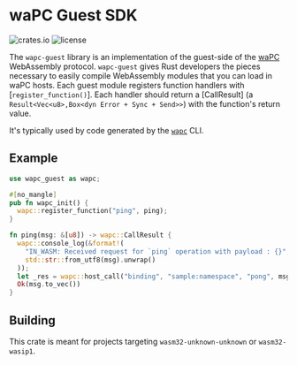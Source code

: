 # waPC Guest SDK

![crates.io](https://img.shields.io/crates/v/wapc-guest.svg)
![license](https://img.shields.io/crates/l/wapc-guest.svg)

The `wapc-guest` library is an implementation of the guest-side of the [waPC](https://wapc.io) WebAssembly protocol. `wapc-guest` gives Rust developers the pieces necessary to easily compile WebAssembly modules that you can load in waPC hosts. Each guest module registers function handlers with [`register_function()`]. Each handler should return a [CallResult] (a `Result<Vec<u8>,Box<dyn Error + Sync + Send>>`) with the function's return value.

It's typically used by code generated by the [`wapc`](https://github.com/wapc/cli) CLI.

## Example

```rust
use wapc_guest as wapc;

#[no_mangle]
pub fn wapc_init() {
  wapc::register_function("ping", ping);
}

fn ping(msg: &[u8]) -> wapc::CallResult {
  wapc::console_log(&format!(
    "IN_WASM: Received request for `ping` operation with payload : {}",
    std::str::from_utf8(msg).unwrap()
  ));
  let _res = wapc::host_call("binding", "sample:namespace", "pong", msg)?;
  Ok(msg.to_vec())
}
```

## Building

This crate is meant for projects targeting `wasm32-unknown-unknown` or `wasm32-wasip1`.
